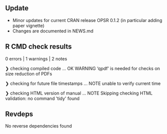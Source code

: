 ## Update

* Minor updates for current CRAN release OPSR 0.1.2 (in particular adding paper vignette)
* Changes are documented in NEWS.md

## R CMD check results

0 errors | 1 warnings | 2 notes

❯ checking compiled code ... OK
   WARNING
  ‘qpdf’ is needed for checks on size reduction of PDFs

❯ checking for future file timestamps ... NOTE
  unable to verify current time

❯ checking HTML version of manual ... NOTE
  Skipping checking HTML validation: no command 'tidy' found

## Revdeps

No reverse dependencies found
